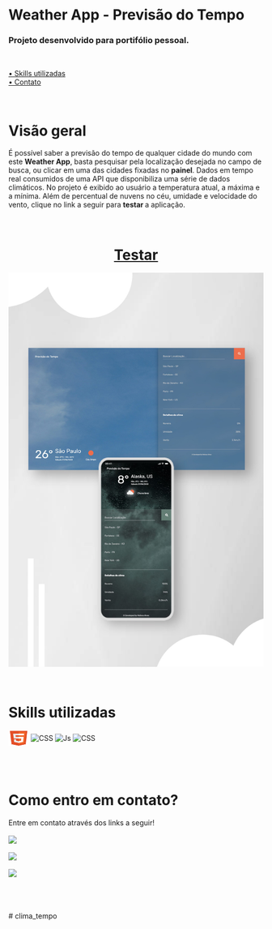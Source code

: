 <div>
<h1>Weather App - Previsão do Tempo</h1>
</div>

<h3>
  Projeto desenvolvido para portifólio pessoal.
</h3>
<br>

<p>
 <!-- <a href="#visao">• Visão geral</a> <br> -->
 <a href="#leng">• Skills utilizadas</a>
 <br>
 <a href="#contato">• Contato</a>
</p>
<br>

<div id="visao">
<h1>Visão geral</h1>
É possível saber a previsão do tempo de qualquer cidade do mundo com este <strong>Weather App</strong>, basta pesquisar pela localização desejada no campo de busca, ou clicar em uma das cidades fixadas no <strong>painel</strong>. Dados em tempo real consumidos de uma API que disponibiliza uma série de dados climáticos. No projeto é exibido ao usuário a temperatura atual, a máxima e a mínima. Além de percentual de nuvens no céu, umidade e velocidade do vento, clique no link a seguir para <strong>testar </strong>a aplicação.
</div>
<br>
<br>

<h1 align="center">
<!-- <h1> -->
<a href="https://matealves.github.io/weatherapp" target="_blank">Testar</a> 
</h1>

<p align = "center">
  <img src ="images/img_readme3.jpg" alt = "mockup"/>
</p>
<br>

<div id="leng">
<h1>Skills utilizadas</h1>

 <img align="center" alt="HTML" height="30" width="40" src="https://raw.githubusercontent.com/devicons/devicon/master/icons/html5/html5-original.svg">
  <img align="center" alt="CSS" height="30" width="40" src="https://cdn.jsdelivr.net/gh/devicons/devicon/icons/css3/css3-original.svg">
  <img align="center" alt="Js" height="30" width="40" src="https://cdn.jsdelivr.net/gh/devicons/devicon/icons/javascript/javascript-original.svg">
      <img align="center" alt="CSS" height="30" width="40" src="https://cdn.jsdelivr.net/gh/devicons/devicon/icons/sass/sass-original.svg">

</div>
<br>
<br>
<br>

<div id="contato">
<h1>Como entro em contato?</h1>

Entre em contato através dos links a seguir!
<br>
<br>
<a href="https://www.linkedin.com/in/mateusalvesds/" target="_blank"><img src="https://img.shields.io/badge/-LinkedIn-%230077B5?style=for-the-badge&logo=linkedin&logoColor=white" target="_blank"></a>

<a href = "mailto:contatomateusalves@hotmail.com"><img src="https://img.shields.io/badge/Microsoft_Outlook-0078D4?style=for-the-badge&logo=microsoft-outlook&logoColor=white" target="_blank"></a>

<a href="https://api.whatsapp.com/send?phone=+5511966616365" target="_blank"><img src="https://img.shields.io/badge/WhatsApp-25D366?style=for-the-badge&logo=whatsapp&logoColor=white" target="_blank"></a>

</div>
<br>
<br>
<br>
#   c l i m a _ t e m p o 
 
 